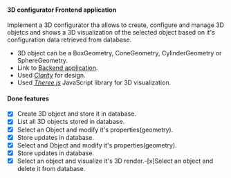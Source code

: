 
####  3D configurator Frontend application

Implement a 3D configurator tha allows to create, configure and manage 3D objetcs and shows a 3D visualization of the selected object based on it's configuration data retrieved from database.
- 3D object can be a BoxGeometry, ConeGeometry, CylinderGeometry or SphereGeometry.
- Link to [Backend application](https://github.com/SanaaO/Backend).
-  Used [*Clarity*](https://clarity.design/get-started/) for design.
-  Used [*Theree.js*](https://clarity.design/get-started/) JavaScript library for 3D visualization.

####  Done features
- [x] Create 3D object and store it in database.
- [x] List all 3D objects stored in database.
- [x] Select an Object and modify it's properties(geometry).
- [x] Store updates in database. 
- [x] Select and Object and modify it's properties(geometry).
- [x] Store updates in database.
- [x] Select an object and visualize it's 3D render.-[x]Select an object and delete it from database.

